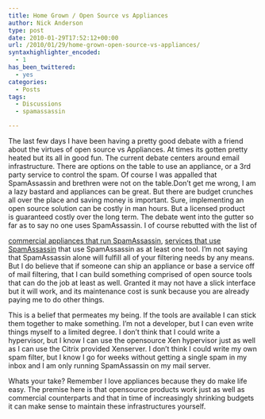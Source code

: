 ```yaml
---
title: Home Grown / Open Source vs Appliances
author: Nick Anderson
type: post
date: 2010-01-29T17:52:12+00:00
url: /2010/01/29/home-grown-open-source-vs-appliances/
syntaxhighlighter_encoded:
  - 1
has_been_twittered:
  - yes
categories:
  - Posts
tags:
  - Discussions
  - spamassassin

---
```

The last few days I have been having a pretty good debate with a friend about the virtues of open source vs Appliances. At times its gotten pretty heated but its all in good fun. The current debate centers around email infrastructure. There are options on the table to use an appliance, or a 3rd party service to control the spam. Of course I was appalled that SpamAssassin and brethren were not on the table.<!--more-->Don&#8217;t get me wrong, I am a lazy bastard and appliances can be great. But there are budget crunches all over the place and saving money is important. Sure, implementing an open source solution can be costly in man hours. But a licensed product is guaranteed costly over the long term. The debate went into the gutter so far as to say no one uses SpamAssassin. I of course rebutted with the list of 

[commercial appliances that run SpamAssassin][1], [services that use SpamAssassin][2] that use SpamAssassin as at least one tool. I&#8217;m not saying that SpamAssassin alone will fulfill all of your filtering needs by any means. But I do believe that if someone can ship an appliance or base a service off of mail filtering, that I can build something comprised of open source tools that can do the job at least as well. Granted it may not have a slick interface but it will work, and its maintenance cost is sunk because you are already paying me to do other things.

This is a belief that permeates my being. If the tools are available I can stick them together to make something. I&#8217;m not a developer, but I can even write things myself to a limited degree. I don&#8217;t think that I could write a hypervisor, but I know I can use the opensource Xen hypervisor just as well as I can use the Citrix provided Xenserver. I don&#8217;t think I could write my own spam filter, but I know I go for weeks without getting a single spam in my inbox and I am only running SpamAssassin on my mail server.

Whats your take? Remember I love appliances because they do make life easy. The premise here is that opensource products work just as well as commercial counterparts and that in time of increasingly shrinking budgets it can make sense to maintain these infrastructures yourself.

 [1]: http://wiki.apache.org/spamassassin/CommercialNetworkAppliances
 [2]: http://wiki.apache.org/spamassassin/SpamFilteringServices